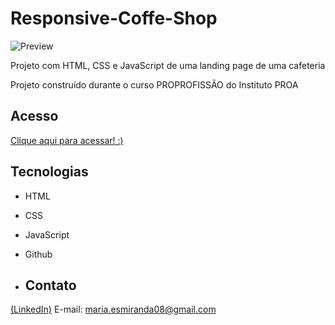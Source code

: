 # Responsive-Coffe-Shop
![Preview](https://github.com/MaduSales/Responsive-Coffe-Shop/assets/166547195/067979fc-ccc2-4e37-8f25-c6e4a473c9dd)

Projeto com HTML, CSS e JavaScript de uma landing page de uma cafeteria

Projeto construído durante o curso PROPROFISSÃO do Instituto PROA


## Acesso

[Clique aqui para acessar! :)](https://madusales.github.io/Responsive-Coffe-Shop/)

## Tecnologias
- HTML
- CSS
- JavaScript
- Github

- ## Contato
[(LinkedIn)](www.linkedin.com/in/maria-eduarda-de-sales-78a04221b)
E-mail: maria.esmiranda08@gmail.com

